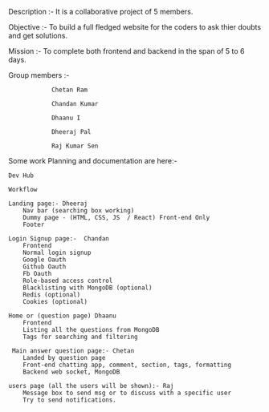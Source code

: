 Description   :- It is a collaborative project of 5 members.

Objective     :- To build a full fledged website for the coders to ask thier doubts and get solutions.

Mission       :- To complete both frontend and backend in the span of 5 to 6 days.

Group members :- 

                Chetan Ram
                
                Chandan Kumar
                
                Dhaanu I
                
                Dheeraj Pal
                
                Raj Kumar Sen


Some work Planning and documentation are here:-

	Dev Hub

	Workflow
	
	Landing page:- Dheeraj
		Nav bar (searching box working)
		Dummy page - (HTML, CSS, JS  / React) Front-end Only
		Footer

	Login Signup page:-  Chandan
		Frontend
		Normal login signup
		Google Oauth
		Github Oauth
		Fb Oauth
		Role-based access control
		Blacklisting with MongoDB (optional)
		Redis (optional)
		Cookies (optional)

	Home or (question page) Dhaanu
		Frontend
		Listing all the questions from MongoDB
		Tags for searching and filtering

	 Main answer question page:- Chetan
		Landed by question page
		Front-end chatting app, comment, section, tags, formatting 
		Backend web socket, MongoDB

	users page (all the users will be shown):- Raj
		Message box to send msg or to discuss with a specific user
		Try to send notifications.


